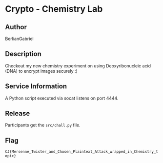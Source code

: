 # Crypto - Chemistry Lab

## Author
BerlianGabriel

## Description
Checkout my new chemistry experiment on using Deoxyribonucleic acid (DNA) to encrypt images securely :)

## Service Information
A Python script executed via socat listens on port 4444.

## Release
Participants get the `src/chall.py` file.

## Flag
`CJ{Mersenne_Twister_and_Chosen_Plaintext_Attack_wrapped_in_Chemistry_topic}`